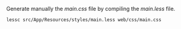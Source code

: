 Generate manually the *main.css* file by compiling the *main.less* file.

    lessc src/App/Resources/styles/main.less web/css/main.css
